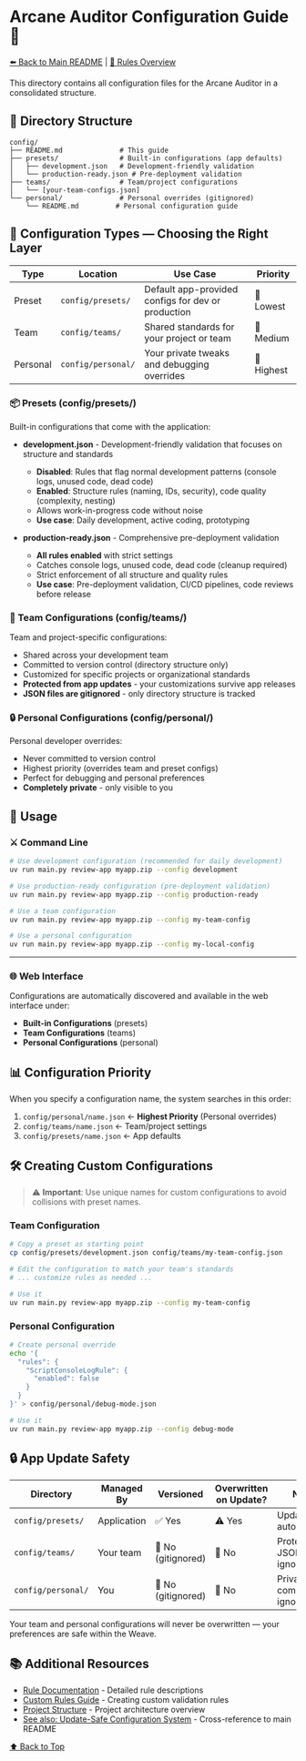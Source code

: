 <a id="configuration-guide"></a>
# Arcane Auditor Configuration Guide 📜

[⬅️ Back to Main README](../README.md) | [🧠 Rules Overview](../parser/rules/RULE_BREAKDOWN.md)

This directory contains all configuration files for the Arcane Auditor in a consolidated structure.

## 📁 Directory Structure

```
config/
├── README.md              # This guide
├── presets/               # Built-in configurations (app defaults)
│   ├── development.json   # Development-friendly validation
│   └── production-ready.json # Pre-deployment validation
├── teams/                 # Team/project configurations
│   └── [your-team-configs.json]
└── personal/              # Personal overrides (gitignored)
    └── README.md         # Personal configuration guide
```

## 🎯 Configuration Types — Choosing the Right Layer

| Type | Location | Use Case | Priority |
|------|----------|----------|----------|
| Preset | `config/presets/` | Default app-provided configs for dev or production | 🔹 Lowest |
| Team | `config/teams/` | Shared standards for your project or team | 🔸 Medium |
| Personal | `config/personal/` | Your private tweaks and debugging overrides | 🔺 Highest |

### 📦 Presets (config/presets/)

Built-in configurations that come with the application:

- **development.json** - Development-friendly validation that focuses on structure and standards

  - **Disabled**: Rules that flag normal development patterns (console logs, unused code, dead code)
  - **Enabled**: Structure rules (naming, IDs, security), code quality (complexity, nesting)
  - Allows work-in-progress code without noise
  - **Use case**: Daily development, active coding, prototyping
  
- **production-ready.json** - Comprehensive pre-deployment validation

  - **All rules enabled** with strict settings
  - Catches console logs, unused code, dead code (cleanup required)
  - Strict enforcement of all structure and quality rules
  - **Use case**: Pre-deployment validation, CI/CD pipelines, code reviews before release

### 👥 Team Configurations (config/teams/)

Team and project-specific configurations:

- Shared across your development team
- Committed to version control (directory structure only)
- Customized for specific projects or organizational standards
- **Protected from app updates** - your customizations survive app releases
- **JSON files are gitignored** - only directory structure is tracked

### 🔒 Personal Configurations (config/personal/)

Personal developer overrides:

- Never committed to version control
- Highest priority (overrides team and preset configs)
- Perfect for debugging and personal preferences
- **Completely private** - only visible to you

## 🚀 Usage

### ⚔️ Command Line

```bash
# Use development configuration (recommended for daily development)
uv run main.py review-app myapp.zip --config development

# Use production-ready configuration (pre-deployment validation)
uv run main.py review-app myapp.zip --config production-ready

# Use a team configuration
uv run main.py review-app myapp.zip --config my-team-config

# Use a personal configuration
uv run main.py review-app myapp.zip --config my-local-config
```

---

### 🌐 Web Interface

Configurations are automatically discovered and available in the web interface under:

- **Built-in Configurations** (presets)
- **Team Configurations** (teams)
- **Personal Configurations** (personal)

## 📊 Configuration Priority

When you specify a configuration name, the system searches in this order:

1. `config/personal/name.json` ← **Highest Priority** (Personal overrides)
2. `config/teams/name.json` ← Team/project settings
3. `config/presets/name.json` ← App defaults

## 🛠️ Creating Custom Configurations

> ⚠️ **Important**: Use unique names for custom configurations to avoid collisions with preset names.

### Team Configuration

```bash
# Copy a preset as starting point
cp config/presets/development.json config/teams/my-team-config.json

# Edit the configuration to match your team's standards
# ... customize rules as needed ...

# Use it
uv run main.py review-app myapp.zip --config my-team-config
```

### Personal Configuration

```bash
# Create personal override
echo '{
  "rules": {
    "ScriptConsoleLogRule": {
      "enabled": false
    }
  }
}' > config/personal/debug-mode.json

# Use it
uv run main.py review-app myapp.zip --config debug-mode
```

## 🔒 App Update Safety

| Directory | Managed By | Versioned | Overwritten on Update? | Notes |
|-----------|------------|-----------|----------------------|-------|
| `config/presets/` | Application | ✅ Yes | ⚠️ Yes | Updated automatically |
| `config/teams/` | Your team | 🚫 No (gitignored) | 🚫 No | Protected, JSON files ignored |
| `config/personal/` | You | 🚫 No (gitignored) | 🚫 No | Private, completely ignored |

Your team and personal configurations will never be overwritten — your preferences are safe within the Weave.

## 📚 Additional Resources

- [Rule Documentation](../parser/rules/RULE_BREAKDOWN.md) - Detailed rule descriptions
- [Custom Rules Guide](../parser/rules/custom/README.md) - Creating custom validation rules
- [Project Structure](../docs/project-structure.md) - Project architecture overview
- [See also: Update-Safe Configuration System](../README.md#configuration-system) - Cross-reference to main README

[⬆️ Back to Top](#configuration-guide)